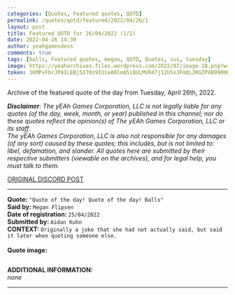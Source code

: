 ```yaml
---
categories: [Quotes, Featured quotes, QOTD]
permalink: /quotes/qotd/featured/2022/04/26/1
layout: post
title: Featured QOTD for 26/04/2022 (1/2)
date: 2022-04-26 14:39
author: yeahgamesdevs
comments: true
tags: [balls, Featured quotes, megan, QOTD, Quotes, sus, tuesday]
image: https://yeaharchives.files.wordpress.com/2022/07/image-18.png?w=508
token: 1KMPvFbrJPAILEBj5270z9IUieA8lmA5iQULMVR47j12USsJFmQL2RGZP4B990NPK9LjGCs7CTYYc4cLvNNwu3RFIjpT4Hi08q6hNLBsDRfcI4sEL2LdsZn2CbU7IILK1Y2ldeOXSsws
---
```

<!-- wp:paragraph -->
<p>Archive of the featured quote of the day from Tuesday, April 26th, 2022. </p>
<!-- /wp:paragraph -->

<!-- wp:paragraph -->
<p><em><strong>Disclaimer</strong>: The yEAh Games Corporation, LLC is not legally liable for any quotes (of the day, week, month, or year) published in this channel; nor do these quotes reflect the opinion(s) of The yEAh Games Corporation, LLC or its staff</em>.<br><em>The yEAh Games Corporation, LLC is also not responsible for any damages (of any sort) caused by these quotes; this includes, but is not limited to: libel, defamation, and slander. All quotes here are submitted by their respective submitters (viewable on the archives), and for legal help, you must talk to them.</em><br><a href="https://cdn.discordapp.com/attachments/958100064079839303/964566123628609628/unknown.png"></a></p>
<!-- /wp:paragraph -->

<!-- wp:buttons {"layout":{"type":"flex","justifyContent":"left"}} -->
<div class="wp-block-buttons"><!-- wp:button {"textColor":"vivid-cyan-blue","align":"center","style":{"border":{"radius":"18px"}},"className":"is-style-fill"} -->
<div class="wp-block-button aligncenter is-style-fill"><a class="wp-block-button__link has-vivid-cyan-blue-color has-text-color wp-element-button" href="https://discord.com/channels/887052880782176266/958100064079839303/968661255562854410" style="border-radius:18px;">ORIGINAL DISCORD POST</a></div>
<!-- /wp:button --></div>
<!-- /wp:buttons -->

<!-- wp:separator {"align":"center","className":"is-style-wide"} -->
<hr class="wp-block-separator aligncenter has-alpha-channel-opacity is-style-wide" />
<!-- /wp:separator -->

<!-- wp:paragraph -->
<p><strong>Quote: </strong><code>"Quote of the day! Quote of the day! Balls"</code><br><strong>Said by: </strong><code>Megan Flipsen</code><br><strong>Date of registration: </strong><code>25/04/2022</code> <br><strong>Submitted by: </strong><code>Aidan Kuhn</code><br><strong>CONTEXT: </strong><code>Originally a joke that she had not actually said, but said it later when quoting someone else.</code><br><br><strong>Quote image:</strong></p>
<!-- /wp:paragraph -->

<!-- wp:image {"id":738,"sizeSlug":"large","linkDestination":"none"} -->
<figure class="wp-block-image size-large"><img src="https://yeaharchives.files.wordpress.com/2022/07/image-18.png?w=508" alt="" class="wp-image-738" /></figure>
<!-- /wp:image -->

<!-- wp:paragraph -->
<p><strong>ADDITIONAL INFORMATION:</strong><br><em>none</em></p>
<!-- /wp:paragraph -->

<!-- wp:separator {"className":"is-style-wide"} -->
<hr class="wp-block-separator has-alpha-channel-opacity is-style-wide" />
<!-- /wp:separator -->
